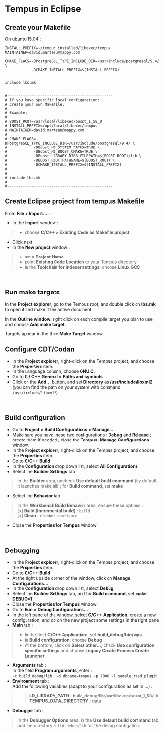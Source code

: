 Tempus in Eclipse
=================

Create your Makefile
--------------------

On ubuntu 15.04 :

	INSTALL_PREFIX=~/tempus_installed/libexec/tempus
	MAINTAINER=david.marteau@mappy.com

	CMAKE_FLAGS=-DPostgreSQL_TYPE_INCLUDE_DIR=/usr/include/postgresql/9.4/ \
				-DCMAKE_INSTALL_PREFIX=$(INSTALL_PREFIX)


	include lbs.mk


	#------------------------------------------------
	# If you have specific local configuration:
	# create your own Makefile.
	# 
	# Example:
	#
	# BOOST_ROOT=/usr/local/libexec/boost_1_58_0
	# INSTALL_PREFIX=/opt/local/libexec/tempus
	# MAINTAINER=david.marteau@mappy.com
	#
	# CMAKE_FLAGS=-DPostgreSQL_TYPE_INCLUDE_DIR=/usr/include/postgresql/9.4/ \
	#            -DBoost_NO_SYSTEM_PATHS=TRUE \
	#            -DBoost_NO_BOOST_CMAKE=TRUE \
	#            -DBoost_LIBRARY_DIRS:FILEPATH=$(BOOST_ROOT)/lib \
	#            -DBOOST_ROOT:PATHNAME=$(BOOST_ROOT) \
	#            -DCMAKE_INSTALL_PREFIX=$(INSTALL_PREFIX)
	#
	#
	# include lbs.mk
	#
	#------------------------------------------------


Create Eclipse project from tempus Makefile
-------------------------------------------

From **File > Import...** :

* In the **Import** window :
> - choose **C/C++ > Existing Code as Makefile project**
* Click next
* In the **New project** window :
> - set a **Project Name**
> - point **Existing Code Location** to your Tempus directory
> - in the **Toolchain for indexer settings**, choose **Linux GCC**
<br/>

Run make targets
----------------

In the **Project explorer**, go to the Tempus root, and double click on **lbs.mk** to open it and make it the active document.

In the **Outline window**, right click on each compile target you plan to use 
and choose **Add make target**.

Targets appear in the thee **Make Target** window.
<br/>

Configure CDT/Codan
-------------------
* In the **Project explorer**, right-click on the Tempus project, and choose the **Properties** item.
* In the Language column, choose **GNU C**.
* Go to **C / C++ General > Paths and symbols**.
* Click on the **Add...** button, and set **Directory** as **/usr/include/libxml2**  
 (you can find the path on your system with command `/usr/include/libxml2`)
<br/>

Build configuration
-------------------
* Go to **Project > Build Configurations > Manage...**
* Make sure you have these two configurations : **Debug** and **Release** ; create them if needed ; close the **Tempus: Manage Configurations** window.
* In the **Project explorer**, right-click on the Tempus project, and choose the **Properties** item.
* Go to **C/C++ Build**
* In the **Configuration** drop down list, select **All Configurations**
* Select the **Builder Settings** tab
> In the **Builder** area, uncheck **Use default build command** (by default, it launches make all) ; for **Build command**, set **make**
* Select the **Behavior** tab
> In the **Workbench Build Behavior** area, ensure these options :  
> [x] **Build (Incremental build)**  : `build`  
> [x] **Clean**  : `clobber configure`
* Close the **Properties for Tempus** window
<br/>

Debugging
---------
* In the **Project explorer**, right-click on the Tempus project, and choose the **Properties** item.
* Go to **C/C++ Build**
* At the right upside corner of the window, click on **Manage Configurations...**
* In the **Configuration** drop down list, select **Debug**
* Select the **Builder Settings** tab, and for **Build command**, set **make DEBUG=1**
* Close the **Properties for Tempus** window
* Go to **Run > Debug Configurations...**
* In the left pane of the window, select **C/C++ Application**, create a new configuration, and do on the new project some settings in the right pane
* **Main** tab :
> - In the field **C/C++ Application:**, set **build_debug/bin/wps**
> - In **Build configuration**, choose **Debug**
> - At the bottom, click on **Select other...**, check **Use configuration specific settings** and choose **Legacy Create Process Create Launcher**
* **Arguments** tab :  
In the field **Program arguments**, enter :<br/>`-c build_debug/lib  -d dbname=tempus -p 7000 -l sample_road_plugin`
* **Environment** tab :  
Add the following variables (adapt to your configuration as set in ...) :

>> **LD_LIBRARY_PATH** : build_debug/lib:/usr/libexec/boost_1_58/lib  
>> **TEMPUS_DATA_DIRECTORY** : data

* **Debugger** tab :
> In the **Debugger Options** area, in the **Use default build command** tab, add the directory `build_debug/lib` for the debug configation.
